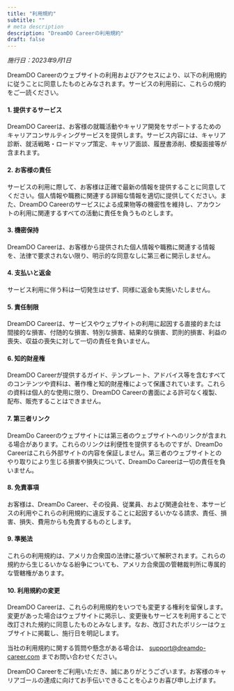 ```yaml
---
title: "利用規約"
subtitle: ""
# meta description
description: "DreamDO Careerの利用規約"
draft: false
---
```


_施行日：2023年9月1日_

DreamDO Careerのウェブサイトの利用およびアクセスにより、以下の利用規約に従うことに同意したものとみなされます。サービスの利用前に、これらの規約をご一読ください。

#### 1. 提供するサービス

DreamDO Careerは、お客様の就職活動やキャリア開発をサポートするためのキャリアコンサルティングサービスを提供します。サービス内容には、キャリア診断、就活戦略・ロードマップ策定、キャリア面談、履歴書添削、模擬面接等が含まれます。

#### 2. お客様の責任

サービスの利用に際して、お客様は正確で最新の情報を提供することに同意してください。個人情報や職務に関連する詳細な情報を適切に提供してください。また、DreamDO Careerのサービスによる成果物等の機密性を維持し、アカウントの利用に関連するすべての活動に責任を負うものとします。

#### 3. 機密保持

DreamDO Careerは、お客様から提供された個人情報や職務に関連する情報を、法律で要求されない限り、明示的な同意なしに第三者に開示しません。

#### 4. 支払いと返金

サービス利用に伴う料は一切発生はせず、同様に返金も実施いたしません。

#### 5. 責任制限

DreamDO Careerは、サービスやウェブサイトの利用に起因する直接的または間接的な損害、付随的な損害、特別な損害、結果的な損害、罰則的損害、利益の喪失、収益の喪失に対して一切の責任を負いません。

#### 6. 知的財産権

DreamDO Careerが提供するガイド、テンプレート、アドバイス等を含むすべてのコンテンツや資料は、著作権と知的財産権によって保護されています。これらの資料は個人的な使用に限り、DreamDO Careerの書面による許可なく複製、配布、販売することはできません。

#### 7. 第三者リンク

DreamDo Careerのウェブサイトには第三者のウェブサイトへのリンクが含まれる場合があります。これらのリンクは利便性を提供するものですが、DreamDo Careerはこれら外部サイトの内容を保証しません。第三者のウェブサイトとのやり取りにより生じる損害や損失について、DreamDo Careerは一切の責任を負いません。

#### 8. 免責事項

お客様は、DreamDo Career、その役員、従業員、および関連会社を、本サービスの利用やこれらの利用規約に違反することに起因するいかなる請求、責任、損害、損失、費用からも免責するものとします。

#### 9. 準拠法

これらの利用規約は、アメリカ合衆国の法律に基づいて解釈されます。これらの規約から生じるいかなる紛争についても、アメリカ合衆国の管轄裁判所に専属的な管轄権があります。

#### 10. 利用規約の変更

DreamDO Careerは、これらの利用規約をいつでも変更する権利を留保します。変更があった場合はウェブサイトに掲示し、変更後もサービスを利用することで改訂された規約に同意したものとみなします。なお、改訂されたポリシーはウェブサイトに掲載し、施行日を明記します。

当社の利用規約に関する質問や懸念がある場合は、 support@dreamdo-career.com までお問い合わせください。

DreamDO Careerをご利用いただき、誠にありがとうございます。お客様のキャリアゴールの達成に向けてお手伝いできることを心よりお喜び申し上げます。